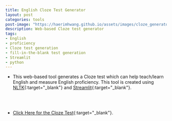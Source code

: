 ```yaml
---
title: English Cloze Test Generator
layout: post
categories: tools
post-image: "https://haerimhwang.github.io/assets/images/cloze_generator.png"
description: Web-based Cloze test generator 
tags:
- English
- proficiency
- Cloze test generation
- fill-in-the-blank test generation
- Streamlit
- python
---
```


* This web-based tool generates a Cloze test which can help teach/learn English and measure English proficiency. This tool is created using [NLTK](https://www.nltk.org/){:target="_blank"} and [Streamlit](https://streamlit.io/){:target="_blank"}. 
<br>
<br>

* [Click Here for the Cloze Test](https://haerimhwang-cloze-test-app-app-v04sml.streamlit.app/){:target="_blank"}. 
<br>
<br>
